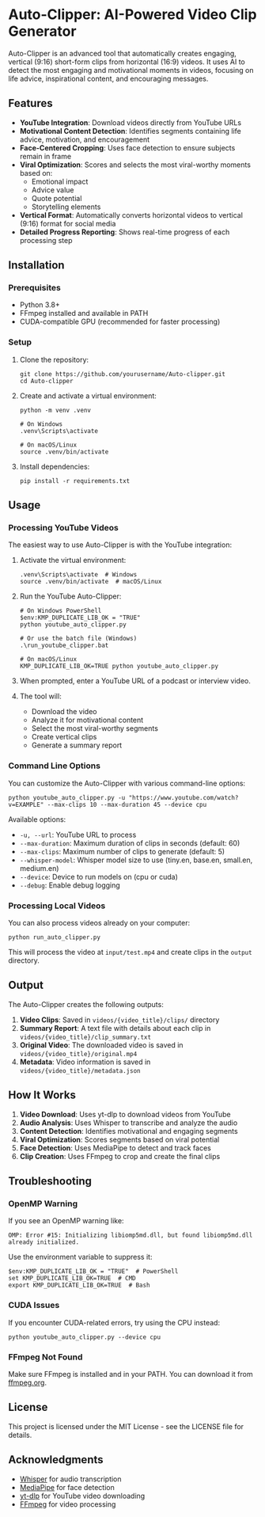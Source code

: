 # Auto-Clipper: AI-Powered Video Clip Generator

Auto-Clipper is an advanced tool that automatically creates engaging, vertical (9:16) short-form clips from horizontal (16:9) videos. It uses AI to detect the most engaging and motivational moments in videos, focusing on life advice, inspirational content, and encouraging messages.

## Features

- **YouTube Integration**: Download videos directly from YouTube URLs
- **Motivational Content Detection**: Identifies segments containing life advice, motivation, and encouragement
- **Face-Centered Cropping**: Uses face detection to ensure subjects remain in frame
- **Viral Optimization**: Scores and selects the most viral-worthy moments based on:
  - Emotional impact
  - Advice value
  - Quote potential
  - Storytelling elements
- **Vertical Format**: Automatically converts horizontal videos to vertical (9:16) format for social media
- **Detailed Progress Reporting**: Shows real-time progress of each processing step

## Installation

### Prerequisites

- Python 3.8+
- FFmpeg installed and available in PATH
- CUDA-compatible GPU (recommended for faster processing)

### Setup

1. Clone the repository:
   ```
   git clone https://github.com/yourusername/Auto-clipper.git
   cd Auto-clipper
   ```

2. Create and activate a virtual environment:
   ```
   python -m venv .venv

   # On Windows
   .venv\Scripts\activate

   # On macOS/Linux
   source .venv/bin/activate
   ```

3. Install dependencies:
   ```
   pip install -r requirements.txt
   ```

## Usage

### Processing YouTube Videos

The easiest way to use Auto-Clipper is with the YouTube integration:

1. Activate the virtual environment:
   ```
   .venv\Scripts\activate  # Windows
   source .venv/bin/activate  # macOS/Linux
   ```

2. Run the YouTube Auto-Clipper:
   ```
   # On Windows PowerShell
   $env:KMP_DUPLICATE_LIB_OK = "TRUE"
   python youtube_auto_clipper.py

   # Or use the batch file (Windows)
   .\run_youtube_clipper.bat

   # On macOS/Linux
   KMP_DUPLICATE_LIB_OK=TRUE python youtube_auto_clipper.py
   ```

3. When prompted, enter a YouTube URL of a podcast or interview video.

4. The tool will:
   - Download the video
   - Analyze it for motivational content
   - Select the most viral-worthy segments
   - Create vertical clips
   - Generate a summary report

### Command Line Options

You can customize the Auto-Clipper with various command-line options:

```
python youtube_auto_clipper.py -u "https://www.youtube.com/watch?v=EXAMPLE" --max-clips 10 --max-duration 45 --device cpu
```

Available options:
- `-u, --url`: YouTube URL to process
- `--max-duration`: Maximum duration of clips in seconds (default: 60)
- `--max-clips`: Maximum number of clips to generate (default: 5)
- `--whisper-model`: Whisper model size to use (tiny.en, base.en, small.en, medium.en)
- `--device`: Device to run models on (cpu or cuda)
- `--debug`: Enable debug logging

### Processing Local Videos

You can also process videos already on your computer:

```
python run_auto_clipper.py
```

This will process the video at `input/test.mp4` and create clips in the `output` directory.

## Output

The Auto-Clipper creates the following outputs:

1. **Video Clips**: Saved in `videos/{video_title}/clips/` directory
2. **Summary Report**: A text file with details about each clip in `videos/{video_title}/clip_summary.txt`
3. **Original Video**: The downloaded video is saved in `videos/{video_title}/original.mp4`
4. **Metadata**: Video information is saved in `videos/{video_title}/metadata.json`

## How It Works

1. **Video Download**: Uses yt-dlp to download videos from YouTube
2. **Audio Analysis**: Uses Whisper to transcribe and analyze the audio
3. **Content Detection**: Identifies motivational and engaging segments
4. **Viral Optimization**: Scores segments based on viral potential
5. **Face Detection**: Uses MediaPipe to detect and track faces
6. **Clip Creation**: Uses FFmpeg to crop and create the final clips

## Troubleshooting

### OpenMP Warning

If you see an OpenMP warning like:
```
OMP: Error #15: Initializing libiomp5md.dll, but found libiomp5md.dll already initialized.
```

Use the environment variable to suppress it:
```
$env:KMP_DUPLICATE_LIB_OK = "TRUE"  # PowerShell
set KMP_DUPLICATE_LIB_OK=TRUE  # CMD
export KMP_DUPLICATE_LIB_OK=TRUE  # Bash
```

### CUDA Issues

If you encounter CUDA-related errors, try using the CPU instead:
```
python youtube_auto_clipper.py --device cpu
```

### FFmpeg Not Found

Make sure FFmpeg is installed and in your PATH. You can download it from [ffmpeg.org](https://ffmpeg.org/download.html).

## License

This project is licensed under the MIT License - see the LICENSE file for details.

## Acknowledgments

- [Whisper](https://github.com/openai/whisper) for audio transcription
- [MediaPipe](https://github.com/google/mediapipe) for face detection
- [yt-dlp](https://github.com/yt-dlp/yt-dlp) for YouTube video downloading
- [FFmpeg](https://ffmpeg.org/) for video processing